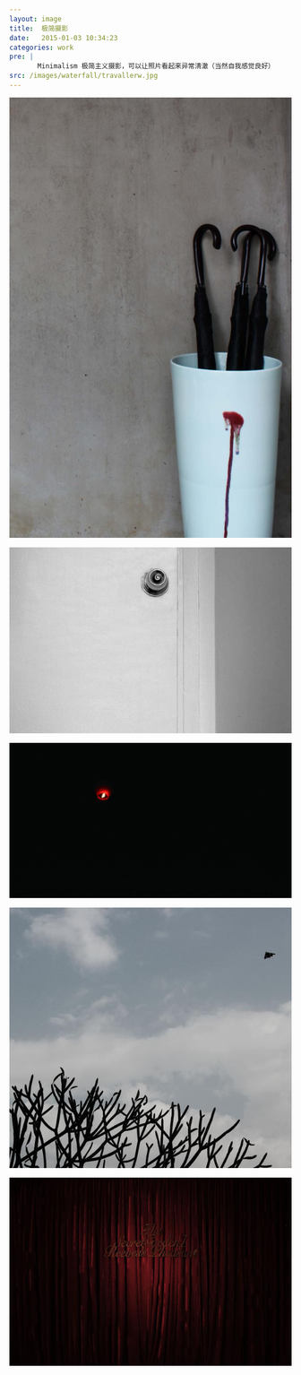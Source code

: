 ```yaml
---
layout: image
title:  极简摄影
date:   2015-01-03 10:34:23
categories: work
pre: | 
       Minimalism 极简主义摄影，可以让照片看起来异常清澈（当然自我感觉良好）
src: /images/waterfall/travallerw.jpg
---
```


![](/images/travallerw.jpg)

![](/images/door.jpg)

![](/images/preyer.jpg) 

![](/images/centerpark.jpg) 

![](/images/museum.jpg) 
